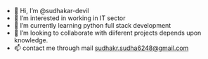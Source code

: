 - 👋 Hi, I’m @sudhakar-devil
- 👀 I’m interested in working in IT sector  
- 🌱 I’m currently learning python full stack development
- 💞️ I’m looking to collaborate with  diiferent projects depends upon knowledge.  
- 📫 contact me through mail sudhakr.sudha6248@gmail.com

<!---
sudhakar-devil/sudhakar-devil is a ✨ special ✨ repository because its `README.md` (this file) appears on your GitHub profile.
You can click the Preview link to take a look at your changes.
--->
